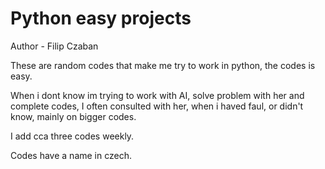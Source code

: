 # Python easy projects
Author - Filip Czaban

These are random codes that make me try to work in python, the codes is easy.

When i dont know im trying to work with AI, solve problem with her and complete codes, I often consulted with her, when i haved faul, or didn't know, mainly on bigger codes.

I add cca three codes weekly.

Codes have a name in czech.
